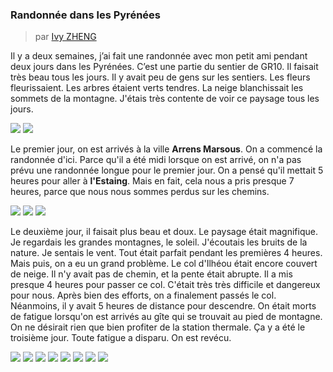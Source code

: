 ### Randonnée dans les Pyrénées

> par [Ivy ZHENG](mailto:yy.tylf@gmail.com)

Il y a deux semaines, j’ai fait une randonnée avec mon petit ami pendant deux jours
dans les Pyrénées. C’est une partie du sentier de GR10. Il faisait très beau
tous les jours. Il y avait peu de gens sur les sentiers. Les fleurs
fleurissaient. Les arbres étaient verts tendres. La neige blanchissait les
sommets de la montagne. J'étais très contente de voir ce paysage tous les
jours.

![](sources/record/images/2016_05_22_12_00/thumb_IMG_9206_1024.jpg)
![](sources/record/images/2016_05_22_12_00/thumb_IMG_9208_1024.jpg)

Le premier jour, on est arrivés à la ville **Arrens Marsous**. On a commencé la
randonnée d'ici. Parce qu'il a été midi lorsque on est arrivé, on n'a pas
prévu une randonnée longue pour le premier jour. On a pensé qu'il mettait
5 heures pour aller à **l'Estaing**. Mais en fait, cela nous a pris presque 7 heures,
parce que nous nous sommes perdus sur les chemins.

![](sources/record/images/2016_05_22_12_00/thumb_IMG_9210_1024.jpg)
![](sources/record/images/2016_05_22_12_00/thumb_IMG_9217_1024.jpg)
![](sources/record/images/2016_05_22_12_00/thumb_IMG_9218_1024.jpg)

Le deuxième jour, il faisait plus beau et doux. Le paysage était magnifique. Je
regardais les grandes montagnes, le soleil. J'écoutais les bruits de la nature.
Je sentais le vent. Tout était parfait pendant les premières 4 heures. Mais
puis, on a eu un grand problème. Le col d'Ilhéou était encore couvert de neige.
Il n'y avait pas de chemin, et la pente était abrupte. Il a mis presque
4 heures pour passer ce col. C'était très très difficile et dangereux pour
nous. Après bien des efforts, on a finalement passés le col. Néanmoins, il
y avait 5 heures de distance pour descendre. On était morts de fatigue
lorsqu'on est arrivés au gîte qui se trouvait au pied de montagne. On ne
désirait rien que bien profiter de la station thermale. Ça y a été le troisième
jour. Toute fatigue a disparu. On est revécu.

![](sources/record/images/2016_05_22_12_00/thumb_IMG_9243_1024.jpg)
![](sources/record/images/2016_05_22_12_00/thumb_IMG_9247_1024.jpg)
![](sources/record/images/2016_05_22_12_00/thumb_IMG_9253_1024.jpg)
![](sources/record/images/2016_05_22_12_00/thumb_IMG_9255_1024.jpg)
![](sources/record/images/2016_05_22_12_00/thumb_IMG_9259_1024.jpg)
![](sources/record/images/2016_05_22_12_00/thumb_IMG_9264_1024.jpg)
![](sources/record/images/2016_05_22_12_00/thumb_IMG_9265_1024.jpg)
![](sources/record/images/2016_05_22_12_00/thumb_IMG_9267_1024.jpg)
